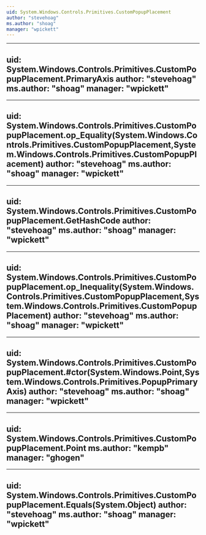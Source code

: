 ```yaml
---
uid: System.Windows.Controls.Primitives.CustomPopupPlacement
author: "stevehoag"
ms.author: "shoag"
manager: "wpickett"
---
```


---
uid: System.Windows.Controls.Primitives.CustomPopupPlacement.PrimaryAxis
author: "stevehoag"
ms.author: "shoag"
manager: "wpickett"
---

---
uid: System.Windows.Controls.Primitives.CustomPopupPlacement.op_Equality(System.Windows.Controls.Primitives.CustomPopupPlacement,System.Windows.Controls.Primitives.CustomPopupPlacement)
author: "stevehoag"
ms.author: "shoag"
manager: "wpickett"
---

---
uid: System.Windows.Controls.Primitives.CustomPopupPlacement.GetHashCode
author: "stevehoag"
ms.author: "shoag"
manager: "wpickett"
---

---
uid: System.Windows.Controls.Primitives.CustomPopupPlacement.op_Inequality(System.Windows.Controls.Primitives.CustomPopupPlacement,System.Windows.Controls.Primitives.CustomPopupPlacement)
author: "stevehoag"
ms.author: "shoag"
manager: "wpickett"
---

---
uid: System.Windows.Controls.Primitives.CustomPopupPlacement.#ctor(System.Windows.Point,System.Windows.Controls.Primitives.PopupPrimaryAxis)
author: "stevehoag"
ms.author: "shoag"
manager: "wpickett"
---

---
uid: System.Windows.Controls.Primitives.CustomPopupPlacement.Point
ms.author: "kempb"
manager: "ghogen"
---

---
uid: System.Windows.Controls.Primitives.CustomPopupPlacement.Equals(System.Object)
author: "stevehoag"
ms.author: "shoag"
manager: "wpickett"
---

